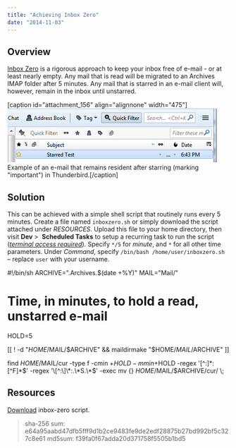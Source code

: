 ```yaml
---
title: "Achieving Inbox Zero"
date: "2014-11-03"
---
```


## Overview

[Inbox Zero](http://www.43folders.com/izero) is a rigorous approach to keep your inbox free of e-mail - or at least nearly empty. Any mail that is read will be migrated to an Archives IMAP folder after 5 minutes. Any mail that is starred in an e-mail client will, however, remain in the inbox until unstarred.

\[caption id="attachment\_156" align="alignnone" width="475"\][![Example of an e-mail that remains resident after starring in Thunderbird.](images/starred-test.png)](https://kb.apiscp.com/wp-content/uploads/2014/11/starred-test.png) Example of an e-mail that remains resident after starring (marking "important") in Thunderbird.\[/caption\]

## Solution

This can be achieved with a simple shell script that routinely runs every 5 minutes. Create a file named `inboxzero.sh` or simply download the script attached under _RESOURCES_. Upload this file to your home directory, then visit **Dev** >  **Scheduled Tasks** to setup a recurring task to run the script ([_terminal access required_](https://kb.apiscp.com/terminal/is-terminal-access-available/ "Is terminal access available?")). Specify `*/5` for _minute_, and `*` for all other time parameters. Under _Command_, specify `/bin/bash /home/user/inboxzero.sh` – replace `user` with your username.

#!/bin/sh
ARCHIVE=".Archives.$(date +%Y)"
MAIL="Mail/"
# Time, in minutes, to hold a read, unstarred e-mail
HOLD=5

\[\[ ! -d "$HOME/$MAIL/$ARCHIVE" && maildirmake "$HOME/$MAIL/$ARCHIVE" \]\]

find $HOME/$MAIL/cur -type f -cmin +$HOLD -mmin +$HOLD -regex '\[^:\]\*:\[^F\]\*$' -regex '\[^:\]\*:.\*S.\*$' -exec mv {} $HOME/$MAIL/$ARCHIVE/cur/ \\;

## Resources

[Download](https://kb.apiscp.com/wp-content/uploads/2014/11/inboxzero.zip) inbox-zero script.

> sha-256 sum: e64a95aabd47dfb5fff9d1b2ce9483fe9de2edf28875b27bd992bf5c327c8e61
> md5sum: f39fa0f67adda20d371758f5505b1bd5
